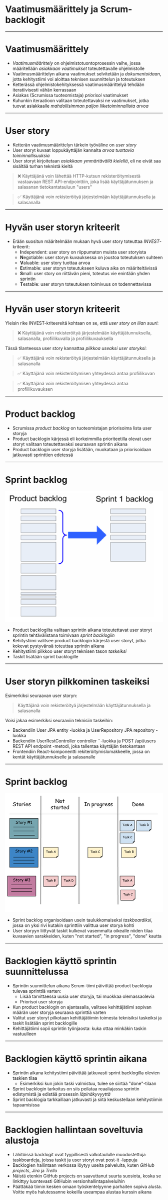# Vaatimusmäärittely ja Scrum-backlogit

---

# Vaatimusmäärittely

- _Vaatimusmäärittely_ on ohjelmistotuontoprosessin vaihe, jossa määritellään _asiakkaan vaatimukset_ toteutettavalle ohjelmistolle
- Vaatimusmäärittelyn aikana vaatimukset selvitetään ja _dokumentoidaan_, jotta kehitystiimi voi aloittaa teknisen suunnittelun ja toteutuksen
- Ketterässä ohjelmistokehityksessä vaatimusmäärittelyä tehdään iteratiivisesti vähän kerrassaan
- Asiakas (Scrumissa tuoteomistaja) _priorisoi_ vaatimukset
- Kuhunkin iteraatioon valitaan toteutettavaksi ne vaatimukset, jotka tuovat asiakkaalle _mahdollisimman paljon liiketoiminnallista arvoa_

---

# User story

- Ketterän vaatimusmäärittelyn tärkein työväline on _user story_
- User storyt kuvaat loppukäyttäjän kannalta _arvoa tuottavia toiminnallisuuksia_
- User storyt kirjoitetaan _asiakkaan ymmärtävällä kielellä_, eli ne eivät saa sisältää turhan teknistä kieltä

> ❌ Käyttäjänä voin lähettää HTTP-kutsun rekisteröitymisestä vastaavaan REST API-endpointtiin, joka lisää käyttäjätunnuksen ja salasanan tietokantatauluun "users"

> ✅ Käyttäjänä voin rekisteröityä järjestelmään käyttäjätunnuksella ja salasanalla

---

# Hyvän user storyn kriteerit

- Erään suositun määritelmään mukaan hyvä user story toteuttaa _INVEST_-kriteerit:
  - **I**ndependent: user story on riippumaton muista user storyista
  - **N**egotiable: user storyn kuvauksessa on joustoa toteutuksen suhteen
  - **V**aluable: user story tuottaa arvoa
  - **E**stimable: user storyn toteutukseen kuluva aika on määriteltävissä
  - **S**mall: user story on riittävän pieni, toteutus vie enintään yhden sprintin
  - **T**estable: user storyn toteutuksen toimivuus on todennettavissa

---

# Hyvän user storyn kriteerit

Yleisin rike INVEST-kriteereitä kohtaan on se, että _user story on liian suuri_:

> ❌ Käyttäjänä voin rekisteröityä järjestelmään käyttäjätunnuksella, salasanalla, profiilikuvalla ja profiilikuvauksella

Tässä tilanteessa user story kannattaa _pilkkoa useaksi user storyksi_:

> ✅ Käyttäjänä voin rekisteröityä järjestelmään käyttäjätunnuksella ja salasanalla

> ✅ Käyttäjänä voin rekisteröitymisen yhteydessä antaa profiilikuvan

> ✅ Käyttäjänä voin rekisteröitymisen yhteydessä antaa profiilikuvauksen

---

# Product backlog

- Scrumissa _product backlog_ on tuoteomistajan priorisoima lista user storyja
- Product backlogin kärjessä eli korkeimmilla prioriteetilla olevat user storyt valitaan toteutettavaksi seuraavan sprintin aikana
- Product backlogin user storyja lisätään, muokataan ja priorisoidaan jatkuvasti sprinttien edetessä

---

# Sprint backlog

![bg fit right:25%](product-backlog-sprint-backlog.png)

- Product backlogilta valitaan sprintin aikana toteutettavat user storyt sprintin tehtävälistana toimivaan _sprint backlogiin_
- Kehitystiimi valitsee product backlogin kärjestä user storyt, jotka kokevat pystyvänsä toteuttaa sprintin aikana
- Kehitystiimi pilkkoo user storyt teknisen tason _taskeiksi_
- Taskit lisätään sprint backlogille

---

# User storyn pilkkominen taskeiksi

Esimerkiksi seuraavan user storyn:

> Käyttäjänä voin rekisteröityä järjestelmään käyttäjätunnuksella ja salasanalla

Voisi jakaa esimerkiksi seuraaviin teknisiin taskeihin:

- Backendiin User JPA entity -luokka ja UserRepository JPA repository -luokka
- Backendiin UserRestController controller ¨-luokka ja POST /api/users REST API endpoint -metodi, joka tallentaa käyttäjän tietokantaan
- Frontendiin React-komponentti rekiteröitymislomakkeelle, jossa on kentät käyttäjätunnukselle ja salasanalle

---

# Sprint backlog

![bg fit right:50%](./sprint-backlog.png)

- Sprint backlog organisoidaan usein taulukkomaiseksi _taskboardiksi_, jossa on yksi rivi kutakin sprinttiin valittua user storya kohti
- User storyyn liittyvät taskit kulkevat vasemmalta oikealle niiden tilaa kuvaavien sarakkeiden, kuten "not started", "in progress", "done" kautta

---

# Backlogien käyttö sprintin suunnittelussa

- Sprintin suunnittelun aikana Scrum-tiimi päivittää product backlogia tulevaa sprinttiä varten:
  - Lisää tarvittaessa uusia user storyja, tai muokkaa olemassaolevia
  - Priorisoi user storyja
- Kun product backlogin on ajantasalla, valitsee kehittäjätiimi sopivan määrän user storyja seuraava sprinttiä varten
- Valitut user storyt pilkotaan kehittäjätiimin toimesta teknisiksi taskeiksi ja taskit lisätään sprint backlogille
- Kehittäjätiimi sopii sprintin työnjaosta: kuka ottaa minkäkin taskin vastuulleen

---

# Backlogien käyttö sprintin aikana

- Sprintin aikana kehitystiimi päivittää jatkuvasti sprint backlogilla olevien taskien tilaa
  - Esimerkiksi kun jokin taski valmistuu, tulee se siirtää "done"-tilaan
- Sprint backlogin tarkoitus on siis peilataa reaaliajassa sprintin edistymistä ja edistää prosessin _läpinäkyvyyttä_
- Sprint backlogia tarkkaillaan jatkuvasti ja siitä keskustellaan kehitystiimin tapaamisissa

---

# Backlogien hallintaan soveltuvia alustoja

- Lähitöissä backlogit ovat tyypillisesti valkotaululle muodostettuja taskboardeja, joissa taskit ja user storyt ovat post-it -lappuja
- Backlogien hallintaan verkossa löytyy useita palveluita, kuten _GitHub projects_, _Jira_ ja _Trello_
- Näistä etenkin GitHub projects on saavuttanut suurta suosiota, koska se linkittyy luontevasti GitHubin versionhallintapalveluihin
- Päättäkää tiimin kesken omaan työskentelyynne parhaiten sopiva alusta. Voitte myös halutessanne kokeilla useampaa alustaa kurssin aikana
